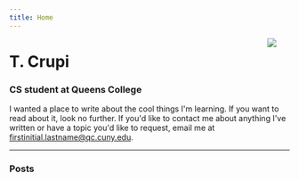 ```yaml
---
title: Home
---
```


<img src="http://gifimage.net/wp-content/uploads/2017/08/transparent-gif-tumblr-19.gif" style="max-width:15%;min-width:40px;float:right;"/>

# T. Crupi

### CS student at Queens College

I wanted a place to write about the cool things I'm learning. If you want to read about it, look no further. If you'd like to contact me about anything I've written or have a topic you'd like to request, email me at  firstinitial.lastname@qc.cuny.edu. 

<hr/>

### Posts
